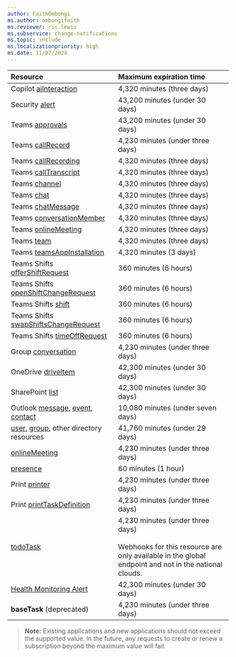 ```yaml
---
author: FaithOmbongi
ms.author: ombongifaith
ms.reviewer: ric.lewis
ms.subservice: change-notifications
ms.topic: include
ms.localizationpriority: high
ms.date: 11/07/2024
---
```


<!-- markdownlint-disable MD041-->

<!-- Maximum length of subscription per resource. This file is referenced in the change notifications overview and subscription resource type files. -->

| Resource                                       | Maximum expiration time           |
|:-----------------------------------------------|:----------------------------------|
| Copilot [aiInteraction][]                      | 4,320 minutes (three days)     |
| Security [alert][]                             | 43,200 minutes (under 30 days)    |
| Teams [approvals][]                            | 43,200 minutes (under 30 days)    |
| Teams [callRecord][]                           | 4,230 minutes (under three days)  |
| Teams [callRecording][]                        | 4,320 minutes (three days)        |
| Teams [callTranscript][]                       | 4,320 minutes (three days)        |
| Teams [channel][]                              | 4,320 minutes (three days)        |
| Teams [chat][]                                 | 4,320 minutes (three days)        |
| Teams [chatMessage][]                          | 4,320 minutes (three days)        |
| Teams [conversationMember][]                   | 4,320 minutes (three days)        |
| Teams [onlineMeeting][]                        | 4,320 minutes (three days)        |
| Teams [team][]                                 | 4,320 minutes (three days)        |
| Teams [teamsAppInstallation][]                 | 4,320 minutes (3 days)        |
| Teams Shifts [offerShiftRequest][]             | 360 minutes (6 hours)             |
| Teams Shifts [openShiftChangeRequest][]        | 360 minutes (6 hours)             |
| Teams Shifts [shift][]                         | 360 minutes (6 hours)             |
| Teams Shifts [swapShiftsChangeRequest][]       | 360 minutes (6 hours)             |
| Teams Shifts [timeOffRequest][]                | 360 minutes (6 hours)             |
| Group [conversation][]                         | 4,230 minutes (under three days)  |
| OneDrive [driveItem][]                         | 42,300 minutes (under 30 days)    |
| SharePoint [list][]                            | 42,300 minutes (under 30 days)    |
| Outlook [message][], [event][], [contact][]    | 10,080 minutes (under seven days)  |
| [user][], [group][], other directory resources | 41,760 minutes (under 29 days)    |
| [onlineMeeting][]                              | 4,230 minutes (under three days)  |
| [presence][]                                   | 60 minutes (1 hour)               |
| Print [printer][]                              | 4,230 minutes (under three days)  |
| Print [printTaskDefinition][]                  | 4,230 minutes (under three days)  |
| [todoTask][]                                   | 4,230 minutes (under three days) <br/><br/>Webhooks for this resource are only available in the global endpoint and not in the national clouds.  |
| [Health Monitoring Alert][health monitoring alert] | 42,300 minutes (under 30 days)    |
| **baseTask** (deprecated)                      | 4,230 minutes (under three days)  |

> **Note:** Existing applications and new applications should not exceed the supported value. In the future, any requests to create or renew a subscription beyond the maximum value will fail.

[aiInteraction]: /graph/api/resources/aiinteraction
[contact]: /graph/api/resources/contact
[conversation]: /graph/api/resources/conversation
[driveItem]: /graph/api/resources/driveitem
[event]: /graph/api/resources/event
[group]: /graph/api/resources/group
[message]: /graph/api/resources/message
[user]: /graph/api/resources/user
[alert]: /graph/api/resources/alert
[callRecord]: /graph/api/resources/callrecords-callrecord
[presence]: /graph/api/resources/presence
[chatMessage]: /graph/api/resources/chatmessage
[list]: /graph/api/resources/list
[offerShiftRequest]: /graph/api/resources/offershiftrequest
[openShiftChangeRequest]: /graph/api/resources/openshiftchangerequest
[printer]: /graph/api/resources/printer
[printTaskDefinition]: /graph/api/resources/printtaskdefinition
[shift]: /graph/api/resources/shift
[swapShiftsChangeRequest]: /graph/api/resources/swapshiftschangerequest
[todoTask]: /graph/api/resources/todotask
[channel]: /graph/api/resources/channel
[chat]: /graph/api/resources/chat
[conversationMember]: /graph/api/resources/conversationmember
[team]: /graph/api/resources/team
[timeOffRequest]: /graph/api/resources/timeoffrequest
[onlineMeeting]: /graph/api/resources/onlinemeeting
[callTranscript]: /graph/api/resources/calltranscript
[callRecording]: /graph/api/resources/callrecording
[teamsAppInstallation]: /graph/api/resources/teamsappinstallation
[approvals]: /graph/api/resources/approvalItem
[health monitoring alert]: /graph/api/resources/healthmonitoring-alert